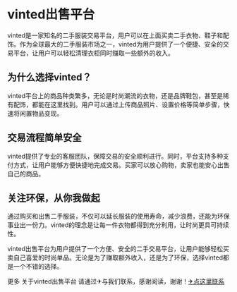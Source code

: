 # vinted出售平台

vinted是一家知名的二手服装交易平台，用户可以在上面买卖二手衣物、鞋子和配饰。作为全球最大的二手服装市场之一，vinted为用户提供了一个便捷、安全的交易平台，让用户可以轻松清理衣柜同时赚取一些额外的收入。

## 为什么选择vinted？

vinted平台上的商品种类繁多，无论是时尚潮流的衣物，还是品牌鞋包，甚至是稀有配饰，都能在这里找到。用户可以通过上传商品照片、设置价格等简单步骤，快速将闲置物品变现。

## 交易流程简单安全

vinted提供了专业的客服团队，保障交易的安全顺利进行。同时，平台支持多种支付方式，让用户能够方便快捷地完成交易。买家可以放心购物，卖家也能安心出售自己的商品。

## 关注环保，从你我做起

通过购买和出售二手服装，不仅可以延长服装的使用寿命，减少浪费，还能为环保事业出一份力。vinted的理念是让每一件衣物都得到充分利用，让时尚更具可持续性。

vinted出售平台为用户提供了一个方便、安全的二手交易平台，让用户能够轻松买卖自己喜爱的时尚单品。无论是为了赚取额外收入，还是为了环保，选择vinted都是一个不错的选择。

更多 关于vinted出售平台 请通过✈与我们联系，感谢阅读，谢谢！[✈点这里联系](https://add.k02.cc)